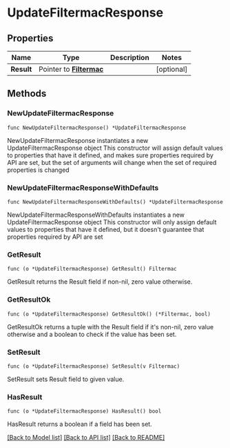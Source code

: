 # UpdateFiltermacResponse

## Properties

Name | Type | Description | Notes
------------ | ------------- | ------------- | -------------
**Result** | Pointer to [**Filtermac**](Filtermac.md) |  | [optional] 

## Methods

### NewUpdateFiltermacResponse

`func NewUpdateFiltermacResponse() *UpdateFiltermacResponse`

NewUpdateFiltermacResponse instantiates a new UpdateFiltermacResponse object
This constructor will assign default values to properties that have it defined,
and makes sure properties required by API are set, but the set of arguments
will change when the set of required properties is changed

### NewUpdateFiltermacResponseWithDefaults

`func NewUpdateFiltermacResponseWithDefaults() *UpdateFiltermacResponse`

NewUpdateFiltermacResponseWithDefaults instantiates a new UpdateFiltermacResponse object
This constructor will only assign default values to properties that have it defined,
but it doesn't guarantee that properties required by API are set

### GetResult

`func (o *UpdateFiltermacResponse) GetResult() Filtermac`

GetResult returns the Result field if non-nil, zero value otherwise.

### GetResultOk

`func (o *UpdateFiltermacResponse) GetResultOk() (*Filtermac, bool)`

GetResultOk returns a tuple with the Result field if it's non-nil, zero value otherwise
and a boolean to check if the value has been set.

### SetResult

`func (o *UpdateFiltermacResponse) SetResult(v Filtermac)`

SetResult sets Result field to given value.

### HasResult

`func (o *UpdateFiltermacResponse) HasResult() bool`

HasResult returns a boolean if a field has been set.


[[Back to Model list]](../README.md#documentation-for-models) [[Back to API list]](../README.md#documentation-for-api-endpoints) [[Back to README]](../README.md)


